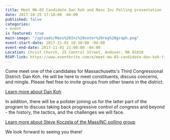 ```yaml
---
title: Meet MA-03 Candidate Dan Koh and Mass Inc Polling presentation
date: 2017-10-25 17:18:00 -04:00
published: false
categories:
- event
is featured: true
main-image: "/uploads/Mass%20Inc%20voter%20reg%20graph.png"
event-start-date: 2017-11-01 18:30:00 -04:00
event-end-date: 2017-11-01 21:00:00 -04:00
Location: Christ Church, 25 Central Street, Andover, MA 01810
RSVP-link: https://www.eventbrite.com/e/meet-ma-03-candidate-dan-koh-tickets-38977929035
---
```


Come meet one of the candidates for Massachusetts's Third Congressional District: Dan Koh. He will be here to meet constituents, discuss concerns, and mingle. Please feel free to invite groups from other towns in the district. 

[Learn more about Dan Koh](http://koh2018.com/)

In addition, there will be a pollster joining us for the latter part of the program to discuss taking back progressive control of congress and beyond - the history, the tactics, and the challenges we will face. 

[Learn more about Steve Koczela of the MassINC polling group](https://massinc.org/author/steve-koczela/)

We look forward to seeing you there!